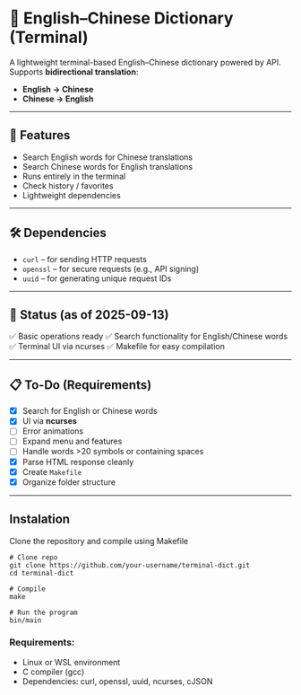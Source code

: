# 📖 English–Chinese Dictionary (Terminal)

A lightweight terminal-based English–Chinese dictionary powered by API.  
Supports **bidirectional translation**:  
- **English → Chinese**  
- **Chinese → English**  

---

## 🚀 Features
- Search English words for Chinese translations
- Search Chinese words for English translations
- Runs entirely in the terminal
- Check history / favorites
- Lightweight dependencies

---

## 🛠 Dependencies
- `curl` – for sending HTTP requests  
- `openssl` – for secure requests (e.g., API signing)  
- `uuid` – for generating unique request IDs  

---

## 📅 Status (as of 2025-09-13)
✅ Basic operations ready
✅ Search functionality for English/Chinese words
✅ Terminal UI via ncurses
✅ Makefile for easy compilation

---

## 📋 To-Do (Requirements)
- [x] Search for English or Chinese words  
- [X] UI via **ncurses**  
- [ ] Error animations  
- [ ] Expand menu and features  
- [ ] Handle words >20 symbols or containing spaces  
- [X] Parse HTML response cleanly  
- [x] Create `Makefile`  
- [x] Organize folder structure  

---

## Instalation

Clone the repository and compile using Makefile
```
# Clone repo
git clone https://github.com/your-username/terminal-dict.git
cd terminal-dict

# Compile
make

# Run the program
bin/main
```

### Requirements: 
- Linux or WSL environment
- C compiler (gcc)
- Dependencies: curl, openssl, uuid, ncurses, cJSON
